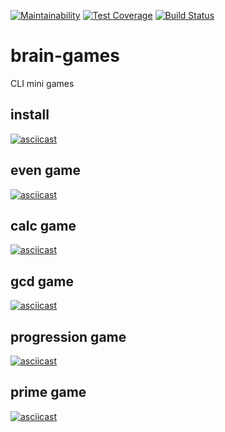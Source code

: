 [![Maintainability](https://api.codeclimate.com/v1/badges/a99a88d28ad37a79dbf6/maintainability)](https://codeclimate.com/github/codeclimate/codeclimate/maintainability)
[![Test Coverage](https://api.codeclimate.com/v1/badges/a99a88d28ad37a79dbf6/test_coverage)](https://codeclimate.com/github/codeclimate/codeclimate/test_coverage)
[![Build Status](https://travis-ci.com/alekorn/python-project-lvl1.svg?branch=master)](https://travis-ci.com/alekorn/python-project-lvl1)
# brain-games

CLI mini games

## install
[![asciicast](https://asciinema.org/a/rWdVJ8b4mfAqJKnzWEdCnPr7o.svg)](https://asciinema.org/a/rWdVJ8b4mfAqJKnzWEdCnPr7o)
## even game
[![asciicast](https://asciinema.org/a/EL8hzCrSPaCae99a1CCU2TLCo.svg)](https://asciinema.org/a/EL8hzCrSPaCae99a1CCU2TLCo)
## calc game
[![asciicast](https://asciinema.org/a/YVZgLpvBr7haC8oSHGmM2o8j8.svg)](https://asciinema.org/a/YVZgLpvBr7haC8oSHGmM2o8j8)
## gcd game
[![asciicast](https://asciinema.org/a/BKjDRyGi1zJ4oC2ic2X8fPSZC.svg)](https://asciinema.org/a/BKjDRyGi1zJ4oC2ic2X8fPSZC)
## progression game
[![asciicast](https://asciinema.org/a/TdesxaC5K6fcXKm8pvcqITCC1.svg)](https://asciinema.org/a/TdesxaC5K6fcXKm8pvcqITCC1)
## prime game
[![asciicast](https://asciinema.org/a/2br5foegEMVjPoPPRKJP0ODZj.svg)](https://asciinema.org/a/2br5foegEMVjPoPPRKJP0ODZj)
